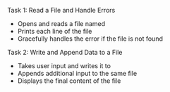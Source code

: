 
Task 1: Read a File and Handle Errors

- Opens and reads a file named
- Prints each line of the file
- Gracefully handles the error if the file is not found

Task 2: Write and Append Data to a File

- Takes user input and writes it to 
- Appends additional input to the same file
- Displays the final content of the file
